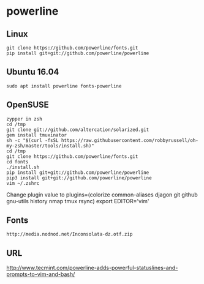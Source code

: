 # powerline
## Linux
```console
git clone https://github.com/powerline/fonts.git
pip install git+git://github.com/powerline/powerline
```
## Ubuntu 16.04
```console
sudo apt install powerline fonts-powerline
```
## OpenSUSE
```console
zypper in zsh
cd /tmp
git clone git://github.com/altercation/solarized.git
gem install tmuxinator
sh -c "$(curl -fsSL https://raw.githubusercontent.com/robbyrussell/oh-my-zsh/master/tools/install.sh)"
cd /tmp
git clone https://github.com/powerline/fonts.git
cd fonts
./install.sh
pip install git+git://github.com/powerline/powerline
pip3 install git+git://github.com/powerline/powerline
vim ~/.zshrc
```
Change plugin value to
plugins=(colorize common-aliases djagon git github gnu-utils history nmap tmux rsync)
export EDITOR='vim'


## Fonts
```console
http://media.nodnod.net/Inconsolata-dz.otf.zip
```

## URL
http://www.tecmint.com/powerline-adds-powerful-statuslines-and-prompts-to-vim-and-bash/

